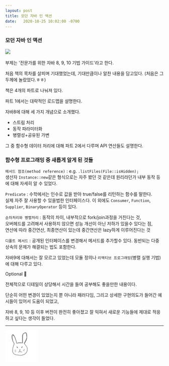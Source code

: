 ```yaml
---
layout: post
title: 모던 자바 인 액션
date:   2020-10-25 10:02:00 -0700
---
```


### 모던 자바 인 액션

<img src="https://user-images.githubusercontent.com/11007191/97110704-0bd68d00-171e-11eb-9418-7590a0c06608.jpeg" width="120">

부제는 '전문가를 위한 자바 8, 9, 10 기법 가이드'라고 한다. 

처음 책의 목차를 살피며 기대했었는데, 기대만큼이나 알찬 내용을 담고있다. (처음은 그 두께에 놀랐었다.ㅎㅎ)

책은 4개의 파트로 나눠져 있다. 

파트 1에서는 대략적인 로드맵을 설명한다.  

자바8에 대해 세 가지 개념으로 소개했다. 

* 스트림 처리
* 동작 파라미터화
* 병렬성+공유된 가변 

그 중 함수형 데이터 처리에 대해 파트 2에서 다루며 API 연산들도 설명한다. 


### 함수형 프로그래밍 중 새롭게 알게 된 것들

`메서드 참조(method reference)` : e.g. `.listFiles(File::isHidden);`       
생산자 `Instance::new`같은 형식으로는 자주 봤던 것 같은데 원리라던가 내부 동작 등에 대해 자세히 알 수 있었다.

`Predicate` : 수학에서는 인수로 값을 받아 true/false를 리턴하는 함수를 말한다.      
실제 자주 잘 사용할 수 있을법한 인터페이스다. 이 외에도 `Consumer`, `Function`, `Supplier`, `BinaryOperator` 등이 있다.

`순차처리와 병렬처리` : 동작의 차이, 내부적으로 fork/join과정을 거친다는 것,      
오버헤드를 고려해서 사용하지 않으면 성능 개선이 아닌 저하가 있을수 있다는 점,     
연산에 따라 중간연산, 최종연산이 있는데 중간연산은 lazy하게 이루어진다는 것  

`디폴트 메서드` : 공개된 인터페이스를 변경해서 메서드를 추가할수 있다. 동반되는 다중 상속의 문제가 해결되는 법도 포함한다.

자바9에 대해서는 잘 모르고 있었는데 모듈 정의나 `리액티브 프로그래밍`(병렬 실행 기법)에 대해 다루고 있다. 

Optional<T> :tada:



전체적으로 디테일이 상당해서 시간을 들여 공부해도 좋을만한 내용이다. 

단순히 어떤 변경이 있었는지 뿐 아니라 패러다임, 그리고 상세한 구현의도가 들어간 예시들이 있어서 도움이 되었고, 

자바 8, 9, 10 등 이후 버전이 완전히 좋아졌고 잘 익혀서 새로운 기능들에 제대로 적응하고 싶다는 생각이 들었다.



<hr>
<img src="/rabbit.jpg" width="100"/>
